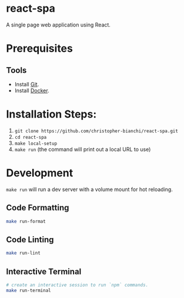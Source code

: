 # react-spa
A single page web application using React.


# Prerequisites
## Tools
- Install [Git](https://github.com/git-guides/install-git).
- Install [Docker](https://docs.docker.com/docker-for-mac/install/).


#  Installation  Steps:
1) `git clone https://github.com/christopher-bianchi/react-spa.git`
2) `cd react-spa`
3) `make local-setup`
4) `make run` (the command will print out a local URL to use)


# Development
`make run` will run a dev server with a volume mount for hot reloading.

## Code Formatting
```sh
make run-format
```

## Code Linting
```sh
make run-lint
```

## Interactive Terminal
```sh
# create an interactive session to run `npm` commands.
make run-terminal
```
